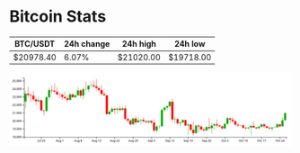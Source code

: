 # Bitcoin Stats

BTC/USDT|24h change|24h high|24h low|
|---|---|---|---|
|$20978.40|6.07%|$21020.00|$19718.00|

<img src="./chart.svg">
